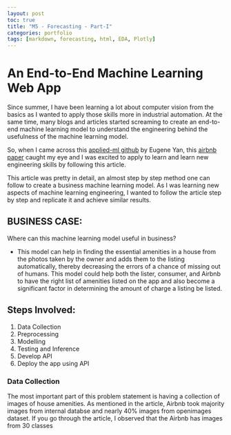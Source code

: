 ```yaml
---
layout: post
toc: true
title: "M5 - Forecasting - Part-I"
categories: portfolio
tags: [markdown, forecasting, html, EDA, Plotly]
---
```


# An End-to-End Machine Learning Web App

Since summer, I have been learning a lot about computer vision from the basics as I wanted to apply those skills more in industrial automation. At the same time, many blogs and articles started screaming to create an end-to-end machine learning model to understand the engineering behind the usefulness of the machine learning model. 

So, when I came across this [applied-ml github](https://github.com/eugeneyan/applied-ml#computer-vision) by Eugene Yan, this [airbnb paper](https://medium.com/airbnb-engineering/amenity-detection-and-beyond-new-frontiers-of-computer-vision-at-airbnb-144a4441b72e) caught my eye and I was excited to apply to learn and learn new engineering skills by following this article.

This article was pretty in detail, an almost step by step method one can follow to create a business machine learning model. As I was learning new aspects of machine learning engineering, I wanted to follow the article step by step and replicate it and achieve similar results.  

## BUSINESS CASE:
Where can this machine learning model useful in business?
  * This model can help in finding the essential amenities in a house from the photos taken by the owner and adds them to the listing automatically, thereby decreasing the errors of a chance of missing out of humans. This model could help both the lister, consumer, and Airbnb to have the right list of amenities listed on the app and also become a significant factor in determining the amount of charge a listing be listed.

## Steps Involved:
  1. Data Collection 
  2. Preprocessing
  3. Modelling
  4. Testing and Inference
  5. Develop API
  6. Deploy the app using API


### Data Collection 
The most important part of this problem statement is having a collection of images of house amenities. As mentioned in the article, Airbnb took majority images from internal databse and nearly 40% images from openimages dataset. 
If you go through the article, I observed that the Airbnb has images from 30 classes  










